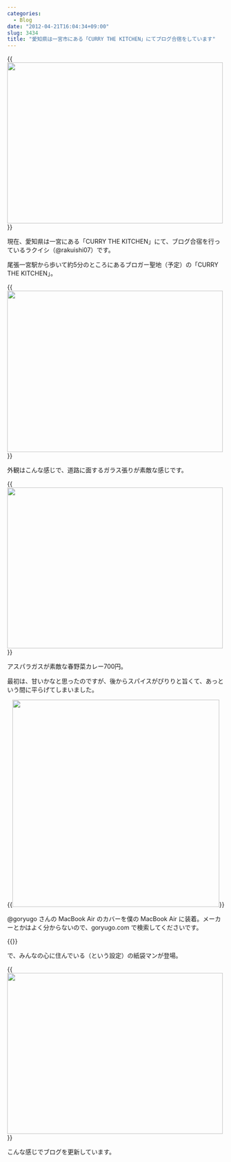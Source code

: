 ```yaml
---
categories:
  - Blog
date: "2012-04-21T16:04:34+09:00"
slug: 3434
title: "愛知県は一宮市にある「CURRY THE KITCHEN」にてブログ合宿をしています"
---
```


{{<img alt="" src="/images/2012/04/3434_1.jpg" width="500" height="373">}}

現在、愛知県は一宮にある「CURRY THE KITCHEN」にて、ブログ合宿を行っているラクイシ（@rakuishi07）です。

尾張一宮駅から歩いて約5分のところにあるブロガー聖地（予定）の「CURRY THE KITCHEN」。

{{<img alt="" src="/images/2012/04/3434_2.jpg" width="500" height="374">}}

外観はこんな感じで、道路に面するガラス張りが素敵な感じです。

{{<img alt="" src="/images/2012/04/3434_3.jpg" width="500" height="373">}}

アスパラガスが素敵な春野菜カレー700円。

最初は、甘いかなと思ったのですが、後からスパイスがぴりりと旨くて、あっという間に平らげてしまいました。

{{<img alt="" src="/images/2012/04/3434_4.jpg" width="480" height="480">}}

@goryugo さんの MacBook Air のカバーを僕の MacBook Air に装着。メーカーとかはよく分からないので、goryugo.com で検索してくださいです。

{{<img alt="" src="/images/2012/04/3434_5.jpg">}}

で、みんなの心に住んでいる（という設定）の紙袋マンが登場。

{{<img alt="" src="/images/2012/04/3434_6.jpg" width="500" height="373">}}

こんな感じでブログを更新しています。

